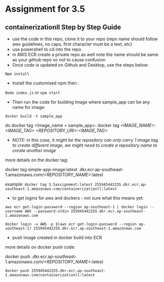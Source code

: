 # Assignment for 3.5
## containerizationll Step by Step Guide

- use the code in this repo, clone it to your repo (repo name should follow aws guidelines, no caps, first character must be a text, etc)
- use powershell to cd into the repo
- in AWS ECR create a private repo as well note the name should be same as your github repo so not to cause confusion
- Once code is updated on Github and Desktop, use the steps below:
  
`Npm install`

- Install the customised npm then :

`Node index.js` or `npm start`

- Then run the code for building image where sample_app can be any name for image:

`docker build -t sample_app`

do docker tag <Image_name = sample_app>:
docker tag *<IMAGE_NAME>:<IMAGE_TAG>  <REPOSITORY_URI>:<IMAGE_TAG>*

   -  *NOTE:* _in this case, it might be the repository can only carry 1 image tag. to create different image, we might need to create a repository name to create another image_

more details on the docker tag:

docker tag simple-app-image:latest *<account no.>*.dkr.ecr.ap-southeast-1.amazonaws.com/*<REPOSITORY_NAME>*:latest

example:
`docker tag 3.5assignment:latest 255945442255.dkr.ecr.ap-southeast-1.amazonaws.com/containerizationll:latest`

- to get logins for aws and dockers - not sure what this means yet:

`aws ecr get-login-password --region ap-southeast-1 | docker login --username AWS --password-stdin 255945442255.dkr.ecr.ap-southeast-1.amazonaws.com`

`docker login -u AWS -p $(aws ecr get-login-password --region ap-southeast-1) 255945442255.dkr.ecr.ap-southeast-1.amazonaws.com`

- push image created in docker build into ECR

more details on docker push code:

docker push *<account no.>*.dkr.ecr.ap-southeast-1.amazonaws.com/*<REPOSITORY_NAME>*:latest

`docker push 255945442255.dkr.ecr.ap-southeast-1.amazonaws.com/containerizationll:latest`


